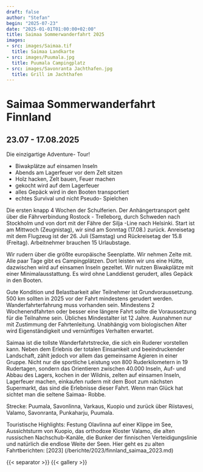 ```yaml
---
draft: false
author: "Stefan"
begin: "2025-07-23"
date: "2025-01-01T01:00:00+02:00"
title: Saimaa Sommerwanderfahrt 2025
images:
- src: images/Saimaa.tif
  title: Saimaa Landkarte
- src: images/Puumala.jpg
  title: Puumala Campingplatz
- src: images/Savonranta Jachthafen.jpg
  title: Grill im Jachthafen
---
```

# Saimaa Sommerwanderfahrt Finnland
## 23.07 - 17.08.2025
Die einzigartige Adventure- Tour!
- Biwakplätze auf einsamen Inseln
- Abends am Lagerfeuer vor dem Zelt sitzen
- Holz hacken, Zelt bauen, Feuer machen
- gekocht wird auf dem Lagerfeuer
- alles Gepäck wird in den Booten transportiert
- echtes Survival und nicht Pseudo- Spielchen
  
Die ersten knapp 4 Wochen der Schulferien.
Der Anhängertransport geht über die Fährverbindung Rostock - Trelleborg, durch Schweden nach Stockholm und von dort mit der Fähre der Silja -Line nach Helsinki.
Start ist am Mittwoch (Zeugnistag), wir sind am Sonntag (17.08.) zurück. Anreisetag mit dem Flugzeug ist der 26. Juli (Samstag) und Rückreisetag der 15.8 (Freitag). Arbeitnehmer brauchen 15 Urlaubstage.

Wir rudern über die größte europäische Seenplatte. Wir nehmen Zelte mit. Alle paar Tage gibt es  Campingplätzen. Dort  leisten wir uns eine Hütte, dazwischen wird auf einsamen Inseln gezeltet. Wir nutzen Biwakplätze mit einer Minimalausstattung.
Es wird ohne Landdienst gerudert, alles Gepäck in den Booten.

Gute Kondition und Belastbarkeit aller Teilnehmer ist Grundvoraussetzung. 500 km sollten in 2025 vor der Fahrt mindestens gerudert werden. Wanderfahrterfahrung muss vorhanden sein. Mindestens 2 Wochenendfahrten oder besser eine längere Fahrt sollte die Voraussetzung für die Teilnahme sein.
Übliches Mindestalter ist 12 Jahre. Ausnahmen nur mit Zustimmung der Fahrtenleitung.
Unabhängig vom biologischen Alter wird Eigenständigkeit und vernünftiges Verhalten erwartet.

Saimaa ist die tollste Wanderfahrtstrecke, die sich ein Ruderer vorstellen kann. Neben dem Erlebnis der totalen Einsamkeit und beeindruckender Landschaft, zählt jedoch vor allem das gemeinsame Agieren in einer Gruppe. Nicht nur die sportliche Leistung von 800 Ruderkilometern in 19 Rudertagen, sondern das Orientieren zwischen 40.000 Inseln, Auf- und Abbau des Lagers, kochen in der Wildnis, zelten auf einsamen Inseln, Lagerfeuer machen, einkaufen rudern mit dem Boot zum nächsten Supermarkt, das sind die Erlebnisse dieser Fahrt.
Wenn man Glück hat sichtet man die seltene Saimaa- Robbe.

Strecke: Puumala, Savonlinna, Varkaus, Kuopio und zurück über Riistavesi, Valamo, Savonranta, Punkaharju, Puumala.

Touristische Highlights: Festung Olavlinna auf einer Klippe im See, Aussichtsturm von Kuopio, das orthodoxe Kloster Valamo, die alten russischen Nachschub-Kanäle, die Bunker der finnischen Verteidigungslinie und natürlich die endlose Weite der Seen.
Hier geht es zu alten Fahrtberichten: [2023] (/berichte/2023/finnland_saimaa_2023.md)

{{< separator >}}
{{< gallery >}}
